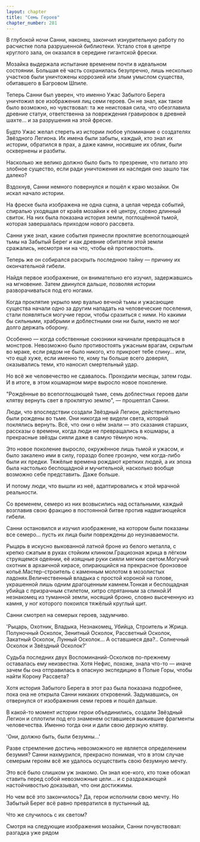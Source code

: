 ```yaml
---
layout: chapter
title: "Семь Героев"
chapter_number: 281
---
```


В глубокой ночи Санни, наконец, закончил изнурительную работу по расчистке пола разрушенной библиотеки. Устало стоя в центре круглого зала, он оказался в середине гигантской фрески.

Мозайка выдержала испытание временем почти в идеальном состоянии. Большая её часть сохранилась безупречно, лишь несколько участков были уничтожены коррозией или злым умыслом существа, обитавшего в Багровом Шпиле.

Теперь Санни был уверен, что именно Ужас Забытого Берега уничтожил все изображения лиц семи героев. Он не знал, как такое было возможно, но чувствовал: та же неистовая сила, что обезглавила древние статуи, ответственна за повреждения гравировок в древней шахте… и за разрушения на этой фреске.

Будто Ужас желал стереть из истории любое упоминание о создателях Звёздного Легиона. Их имена были забыты, каждый, кто знал их истории, обратился в прах, а даже камни, носившие их облик, были осквернены и разбиты.

Насколько же велико должно было быть то презрение, что питало это злобное существо, если ради уничтожения их наследия оно зашло так далеко?

Вздохнув, Санни немного повернулся и пошёл к краю мозайки. Он искал начало истории.

На фреске была изображена не одна сцена, а целая череда событий, спиралью уходящая от краёв мозайки к её центру, словно длинный свиток. На них была показана история земли, поглощённой тьмой, которая завершалась приходом нового рассвета.

Санни уже знал, какие события принесли проклятие всепоглощающей тьмы на Забытый Берег и как древние обитатели этой земли сражались, несмотря ни на что, чтобы ей противостоять.

Теперь же он собирался раскрыть последнюю тайну — причину их окончательной гибели.

Найдя первое изображение, он внимательно его изучил, задержавшись на мгновение. Затем двинулся дальше, позволяя истории разворачиваться под его ногами.

Когда проклятие укрыло мир вуалью вечной тьмы и ужасающие существа начали одно за другим нападать на человеческие поселения, стали появляться могучие герои, чтобы сразиться с ними. Но какими бы сильными, храбрыми и доблестными они ни были, никто не мог долго держать оборону.

Особенно — когда собственные союзники начинали превращаться в монстров. Невозможно было противостоять ужасным врагам, скрытым во мраке, если рядом не было никого, кто прикроет тебе спину… или, что ещё хуже, если именно те, кому ты больше всего доверял, оказывались теми, кто наносил смертельный удар.

Но всё же человечество не сдавалось. Проходили месяцы, затем годы. И в итоге, в этом кошмарном мире выросло новое поколение.

"Рождённые во всепоглощающей тьме, семь доблестных героев дали клятву вернуть свет в проклятую землю", — прошептал Санни.

Люди, что впоследствии создали Звёздный Легион, действительно были рождены во тьме. Они никогда не видели света, который поклялись вернуть. Всё, что они о нём знали — это сказания старших, рассказы о времени, когда люди не превращались в кошмары, а прекрасные звёзды сияли даже в самую тёмную ночь.

Это новое поколение выросло, окружённое лишь тьмой и ужасом, и было закалено ими в силу, гораздо более грозную, чем когда-либо были их предки. Тяжёлые времена рождают крепких людей, а их эпоха была настолько беспощадной и мучительной, насколько вообще возможно себе представить. Даже больше.

И потому люди, что вышли из неё, адаптировались к этой мрачной реальности.

Со временем, семеро из них возвысились над остальными, каждый возглавив свою фракцию в постоянной битве против надвигающейся гибели.

Санни остановился и изучил изображение, на котором были показаны все семеро… пусть их лица были повреждены до неузнаваемости.

Рыцарь в искусно выкованной латной броне из белого металла, с крепко сжатым в руках стойким клинком.Грациозная жрица в лёгком струящемся одеянии, её изящные руки сияли мягким светом.Могучий охотник в архаичной кирасе, опирающийся на прекрасное бронзовое копьё.Мастер-строитель с каменным молотом в мозолистых ладонях.Величественный владыка с простой короной на голове, украшенной лишь одним драгоценным камнем.Тонкая и беспощадная убийца с призрачным стилетом, хитро спрятанным за спиной.И незнакомец из туманной земли, носящий броню, словно высеченную из камня, у ног которого покоился тяжёлый круглый щит.

Санни смотрел на семерых героев, задумчиво.

'Рыцарь, Охотник, Владыка, Незнакомец, Убийца, Строитель и Жрица. Полуночный Осколок, Зенитный Осколок, Рассветный Осколок, Закатный Осколок, Лунный Осколок… А оставшиеся два?.. Солнечный Осколок и Звёздный Осколок?'

Судьба последних двух Воспоминаний-Осколков по-прежнему оставалась ему неизвестна. Хотя Нефис, похоже, знала что-то — иначе зачем бы она отправилась в опасную экспедицию в Полые Горы, чтобы найти Корону Рассвета?

Хотя история Забытого Берега в этот раз была показана подробнее, пока она не открыла Санни никаких откровений. Задумавшись, он отвернулся от изображения семи героев и пошёл дальше.

В какой-то момент истории герои объединились, создали Звёздный Легион и сплотили под его знаменем оставшиеся выжившие фрагменты человечества. Именно тогда они и дали свою дерзкую клятву.

'Они, должно быть, были безумны…'

Разве стремление достичь невозможного не является определением безумия? Санни нахмурился, прекрасно понимая, что в этом случае семерым героям всё же удалось осуществить свою безумную мечту.

Это всё было слишком уж знакомо. Он знал кое-кого, кто тоже обожал ставить перед собой невозможные цели… и с раздражающей настойчивостью доказывал, что они достижимы.

Но чем всё это закончилось? Да, герои исполнили свою мечту. Но Забытый Берег всё равно превратился в пустынный ад.

Что же случилось с их светом?

Смотря на следующие изображения мозайки, Санни почувствовал: разгадка уже рядом

